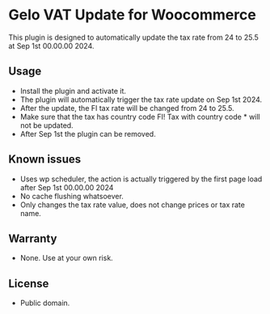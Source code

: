 # Gelo VAT Update for Woocommerce
This plugin is designed to automatically update the tax rate from 24 to 25.5 at Sep 1st 00.00.00 2024.

## Usage
 - Install the plugin and activate it.
 - The plugin will automatically trigger the tax rate update on Sep 1st 2024.
 - After the update, the FI tax rate will be changed from 24 to 25.5.
 - Make sure that the tax has country code FI! Tax with country code * will not be updated.
 - After Sep 1st the plugin can be removed.

## Known issues
 - Uses wp scheduler, the action is actually triggered by the first page load after Sep 1st 00.00.00 2024 
 - No cache flushing whatsoever.
 - Only changes the tax rate value, does not change prices or tax rate name.

## Warranty
 - None. Use at your own risk.

## License
 - Public domain.
